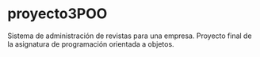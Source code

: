 # proyecto3POO
 Sistema de administración de revistas para una empresa. Proyecto final de la asignatura de programación orientada a objetos.
